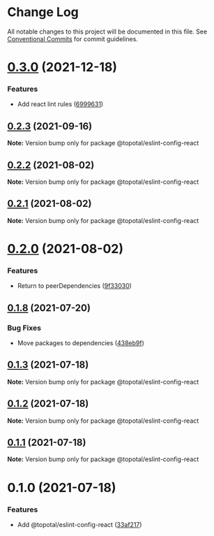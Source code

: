 # Change Log

All notable changes to this project will be documented in this file.
See [Conventional Commits](https://conventionalcommits.org) for commit guidelines.

# [0.3.0](https://github.com/topotal/js-sdk/compare/@topotal/eslint-config-react@0.2.3...@topotal/eslint-config-react@0.3.0) (2021-12-18)


### Features

* Add react lint rules ([6999631](https://github.com/topotal/js-sdk/commit/699963150fe4c3e937787ac88aa056cac8d6f116))





## [0.2.3](https://github.com/topotal/js-sdk/compare/@topotal/eslint-config-react@0.2.2...@topotal/eslint-config-react@0.2.3) (2021-09-16)

**Note:** Version bump only for package @topotal/eslint-config-react





## [0.2.2](https://github.com/topotal/js-sdk/compare/@topotal/eslint-config-react@0.2.1...@topotal/eslint-config-react@0.2.2) (2021-08-02)

**Note:** Version bump only for package @topotal/eslint-config-react





## [0.2.1](https://github.com/topotal/js-sdk/compare/@topotal/eslint-config-react@0.2.0...@topotal/eslint-config-react@0.2.1) (2021-08-02)

**Note:** Version bump only for package @topotal/eslint-config-react





# [0.2.0](https://github.com/topotal/js-sdk/compare/@topotal/eslint-config-react@0.1.8...@topotal/eslint-config-react@0.2.0) (2021-08-02)


### Features

* Return to peerDependencies ([9f33030](https://github.com/topotal/js-sdk/commit/9f330301952ae72ced54fd2daf74b424bde27b7c))





## [0.1.8](https://github.com/topotal/js-sdk/compare/@topotal/eslint-config-react@0.1.7...@topotal/eslint-config-react@0.1.8) (2021-07-20)


### Bug Fixes

* Move packages to dependencies ([438eb9f](https://github.com/topotal/js-sdk/commit/438eb9f674b7d4e3f53b946fc9a58bdc86fcf3ed))





## [0.1.3](https://github.com/topotal/js-sdk/compare/@topotal/eslint-config-react@0.1.2...@topotal/eslint-config-react@0.1.3) (2021-07-18)

**Note:** Version bump only for package @topotal/eslint-config-react





## [0.1.2](https://github.com/topotal/js-sdk/compare/@topotal/eslint-config-react@0.1.1...@topotal/eslint-config-react@0.1.2) (2021-07-18)

**Note:** Version bump only for package @topotal/eslint-config-react





## [0.1.1](https://github.com/topotal/js-sdk/compare/@topotal/eslint-config-react@0.1.0...@topotal/eslint-config-react@0.1.1) (2021-07-18)

**Note:** Version bump only for package @topotal/eslint-config-react





# 0.1.0 (2021-07-18)


### Features

* Add @topotal/eslint-config-react ([33af217](https://github.com/topotal/js-sdk/commit/33af217995abbedf111f5f700c52fb75bf6607d9))
